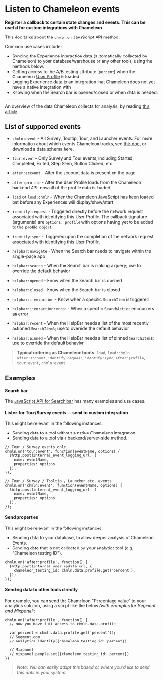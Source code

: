 # Listen to Chameleon events

**Register a callback to certain state changes and events. This can be useful for custom integrations with Chameleon**

This doc talks about the `chmln.on` JavaScript API method.

Common use cases include:

- Syncing the Experience interaction data (automatically collected by Chameleon) to your database/warehouse or any other tools, using the methods below.
- Getting access to the A/B testing attribute (`percent`) when the Chameleon [User Profile](apis/profiles.md?id=schema) is loaded.
- Logging Experience data to an integration that Chameleon does not yet have a native integration with
- Knowing when the [Search bar](apis/search?id=search-js-api) is opened/closed or when data is needed.

----

An overview of the data Chameleon collects for analysis, by reading [this article](https://help.chameleon.io/en/articles/1226450-what-analytics-does-chameleon-provide).


## List of supported events

- `chmln:event` - All Survey, Tooltip, Tour, and Launcher events. For more information about which events Chameleon tracks, see [this doc](https://help.chameleon.io/en/articles/1226450-what-analytics-does-chameleon-provide), or download a data schema [here](https://docs.google.com/spreadsheets/d/1qBiAojhSoUSEGLlwvzAhO5CxFLTNeutA_h2iV9gsvRk/copy).
- `tour:event`  - Only Survey and Tour events, including Started, Completed, Exited, Step Seen, Button Clicked, etc.

- `after:account` - After the account data is present on the page.
- `after:profile` - After the User Profile loads from the Chameleon backend API, now all of the profile data is loaded.

- `load` or `load:chmln` - When the Chameleon JavaScript has been loaded but before any Experiences will display/show/start.
- `identify:request` - Triggered directly before the network request associated with identifying this User Profile. The callback signature (arguments) are `options, profile` with options having yet to be added to the profile object.
- `identify:sync` - Triggered upon the completion of the network request associated with identifying this User Profile.

- `helpbar:navigate` - When the Search bar needs to navigate within the single-page app
- `helpbar:search` - When the Search bar is making a query; use to override the default behavior
- `helpbar:opened` - Know when the Search bar is opened
- `helpbar:closed` - Know when the Search bar is closed 
- `helpbar:item:action` - Know when a specific `SearchItem` is triggered
- `helpbar:item:action:error` - When a specific `SearchAction` encounters an error
- `helpbar:recent` - When the HelpBar needs a list of the most recently actioned `SearchItem`s; use to override the default behavior
- `helpbar:pinned` - When the HelpBar needs a list of pinned `SearchItem`s; use to override the default behavior


> **Typical ordering as Chameleon boots**: `load`, `load:chmln`, `after:account`, `identify:request`, `identify:sync`, `after:profile`, `tour:event`, `chmln:event`

## Examples

#### Search bar

The [JavaScript API for Search bar](apis/search?id=search-js-api) has many examples and use cases.

#### Listen for Tour/Survey events -- send to custom integration

This might be relevant in the following instances:

- Sending data to a tool without a native Chameleon integration.
- Sending data to a tool via a backend/server-side method.

```
// Tour / Survey events only
chmln.on('tour:event', function(eventName, options) {
  $http.post(internal_event_logging_url, {
    name: eventName,
    properties: options
  });
});

// Tour / Survey / Tooltip / Launcher etc. events
chmln.on('chmln:event', function(eventName, options) {
  $http.post(internal_event_logging_url, {
    name: eventName, 
    properties: options
  });
});
```



#### Send properties

This might be relevant in the following instances:

- Sending data to your database, to allow deeper analysis of Chameleon Events.
- Sending data that is not collected by your analytics tool (e.g. "Chameleon testing ID").

```
chmln.on('after:profile', function() {
  $http.post(internal_user_update_url, {
    chameleon_testing_id: chmln.data.profile.get('percent'),
  });
});
```



#### Sending data to other tools directly

For example, you can send the Chameleon "Percentage value" to your analytics solution, using a script like the below *(with examples for Segment and Mixpanel)*:

```
chmln.on('after:profile', function() {
  // Now you have full access to chmln.data.profile
  
  var percent = chmln.data.profile.get('percent'));
  // Segment.com
  // analytics.identify({chameleon_testing_id: percent})

  // Mixpanel
  // mixpanel.people.set({chameleon_testing_id: percent})
})
```

> *Note: You can easily adapt this based on where you'd like to send this data in your system.* 


